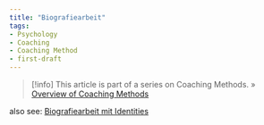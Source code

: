 ```yaml
---
title: "Biografiearbeit"
tags:
- Psychology
- Coaching
- Coaching Method
- first-draft
---
```

> [!info]
> This article is part of a series on Coaching Methods.
> » [Overview of Coaching Methods](notes/coaching-methods-interventions.md)
>

also see: [Biografiearbeit mit Identities](notes/biography-work-with-identities.md)
